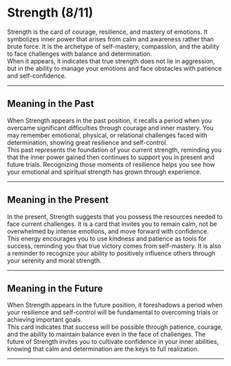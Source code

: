 # Strength (8/11)

Strength is the card of courage, resilience, and mastery of emotions. It symbolizes inner power that arises from calm and awareness rather than brute force. It is the archetype of self-mastery, compassion, and the ability to face challenges with balance and determination.  
When it appears, it indicates that true strength does not lie in aggression, but in the ability to manage your emotions and face obstacles with patience and self-confidence.

---

## Meaning in the Past  
When Strength appears in the past position, it recalls a period when you overcame significant difficulties through courage and inner mastery. You may remember emotional, physical, or relational challenges faced with determination, showing great resilience and self-control.  
This past represents the foundation of your current strength, reminding you that the inner power gained then continues to support you in present and future trials. Recognizing those moments of resilience helps you see how your emotional and spiritual strength has grown through experience.

---

## Meaning in the Present  
In the present, Strength suggests that you possess the resources needed to face current challenges. It is a card that invites you to remain calm, not be overwhelmed by intense emotions, and move forward with confidence.  
This energy encourages you to use kindness and patience as tools for success, reminding you that true victory comes from self-mastery. It is also a reminder to recognize your ability to positively influence others through your serenity and moral strength.

---

## Meaning in the Future  
When Strength appears in the future position, it foreshadows a period when your resilience and self-control will be fundamental to overcoming trials or achieving important goals.  
This card indicates that success will be possible through patience, courage, and the ability to maintain balance even in the face of challenges. The future of Strength invites you to cultivate confidence in your inner abilities, knowing that calm and determination are the keys to full realization.

---
